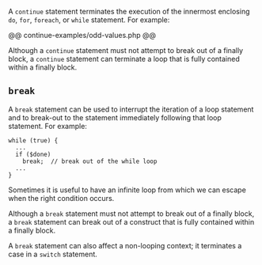 A `continue` statement terminates the execution of the innermost enclosing `do`, `for`, `foreach`, or `while` statement.  For example:

@@ continue-examples/odd-values.php @@

Although a `continue` statement must not attempt to break out of a finally block, a `continue` statement can terminate a loop that is
fully contained within a finally block.

## `break`

A `break` statement can be used to interrupt the iteration of a loop statement and to break-out to the statement immediately following
that loop statement.  For example:

```Hack
while (true) {
  ...
  if ($done)
    break;  // break out of the while loop
  ...
}
```

Sometimes it is useful to have an infinite loop from which we can escape when the right condition occurs.

Although a `break` statement must not attempt to break out of a finally block, a `break` statement can break out of a construct that is
fully contained within a finally block.

A `break` statement can also affect a non-looping context; it terminates a case in a `switch` statement.
